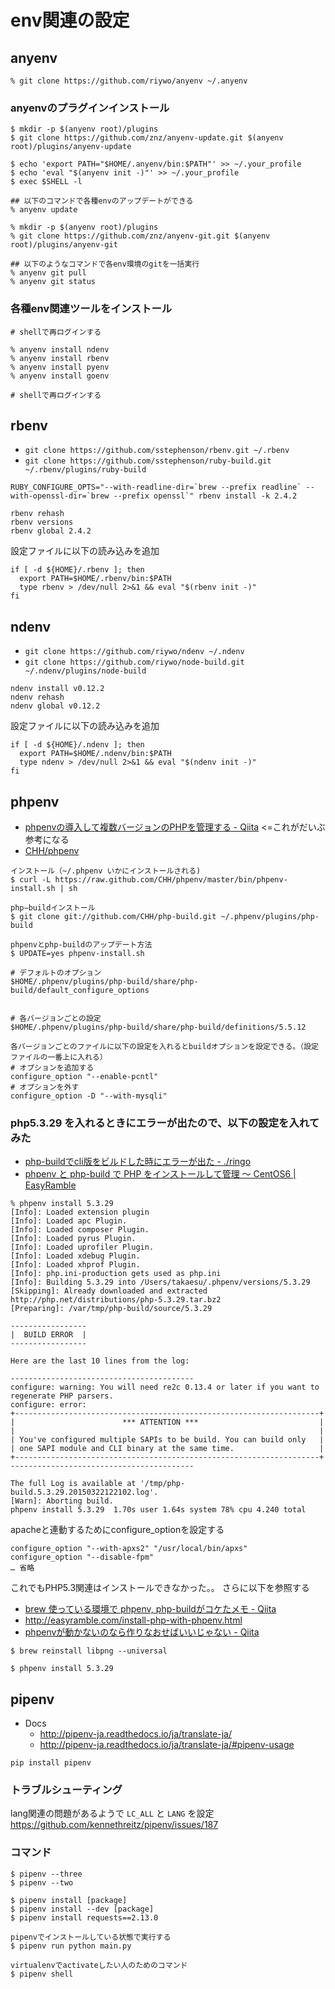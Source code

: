 env関連の設定
============

anyenv
----------

```
% git clone https://github.com/riywo/anyenv ~/.anyenv
```

### anyenvのプラグインインストール

```
$ mkdir -p $(anyenv root)/plugins
$ git clone https://github.com/znz/anyenv-update.git $(anyenv root)/plugins/anyenv-update

$ echo 'export PATH="$HOME/.anyenv/bin:$PATH"' >> ~/.your_profile
$ echo 'eval "$(anyenv init -)"' >> ~/.your_profile
$ exec $SHELL -l

## 以下のコマンドで各種envのアップデートができる
% anyenv update
```

```
% mkdir -p $(anyenv root)/plugins
% git clone https://github.com/znz/anyenv-git.git $(anyenv root)/plugins/anyenv-git

## 以下のようなコマンドで各env環境のgitを一括実行
% anyenv git pull
% anyenv git status
```


### 各種env関連ツールをインストール

```
# shellで再ログインする

% anyenv install ndenv
% anyenv install rbenv
% anyenv install pyenv
% anyenv install goenv

# shellで再ログインする
```




rbenv
----------

* `git clone https://github.com/sstephenson/rbenv.git ~/.rbenv`
* `git clone https://github.com/sstephenson/ruby-build.git ~/.rbenv/plugins/ruby-build`

```
RUBY_CONFIGURE_OPTS="--with-readline-dir=`brew --prefix readline` --with-openssl-dir=`brew --prefix openssl`" rbenv install -k 2.4.2

rbenv rehash
rbenv versions
rbenv global 2.4.2
```

設定ファイルに以下の読み込みを追加

```
if [ -d ${HOME}/.rbenv ]; then
  export PATH=$HOME/.rbenv/bin:$PATH
  type rbenv > /dev/null 2>&1 && eval "$(rbenv init -)"
fi
```



ndenv
----------

* `git clone https://github.com/riywo/ndenv ~/.ndenv`
* `git clone https://github.com/riywo/node-build.git ~/.ndenv/plugins/node-build`

```
ndenv install v0.12.2
ndenv rehash
ndenv global v0.12.2
```

設定ファイルに以下の読み込みを追加

```
if [ -d ${HOME}/.ndenv ]; then
  export PATH=$HOME/.ndenv/bin:$PATH
  type ndenv > /dev/null 2>&1 && eval "$(ndenv init -)"
fi
```

phpenv
----------

- [phpenvの導入して複数バージョンのPHPを管理する - Qiita](http://qiita.com/uchiko/items/5f1843d3d848de619fdf) <=これがだいぶ参考になる
- [CHH/phpenv](https://github.com/CHH/phpenv)

```
インストール（~/.phpenv いかにインストールされる)
$ curl -L https://raw.github.com/CHH/phpenv/master/bin/phpenv-install.sh | sh

php−buildインストール
$ git clone git://github.com/CHH/php-build.git ~/.phpenv/plugins/php-build

phpenvとphp-buildのアップデート方法
$ UPDATE=yes phpenv-install.sh
```

```phpのbuildオプションは以下にある
# デフォルトのオプション
$HOME/.phpenv/plugins/php-build/share/php-build/default_configure_options


# 各バージョンごとの設定
$HOME/.phpenv/plugins/php-build/share/php-build/definitions/5.5.12

各バージョンごとのファイルに以下の設定を入れるとbuildオプションを設定できる。（設定ファイルの一番上に入れる）
# オプションを追加する
configure_option "--enable-pcntl"
# オプションを外す
configure_option -D "--with-mysqli"

```

### php5.3.29  を入れるときにエラーが出たので、以下の設定を入れてみた

- [php-buildでcli版をビルドした時にエラーが出た - ./ringo](http://ringogirl.hatenablog.jp/entry/2013/02/08/111329)
- [phpenv と php-build で PHP をインストールして管理 〜 CentOS6 | EasyRamble](http://easyramble.com/install-php-with-phpenv.html)

```
% phpenv install 5.3.29
[Info]: Loaded extension plugin
[Info]: Loaded apc Plugin.
[Info]: Loaded composer Plugin.
[Info]: Loaded pyrus Plugin.
[Info]: Loaded uprofiler Plugin.
[Info]: Loaded xdebug Plugin.
[Info]: Loaded xhprof Plugin.
[Info]: php.ini-production gets used as php.ini
[Info]: Building 5.3.29 into /Users/takaesu/.phpenv/versions/5.3.29
[Skipping]: Already downloaded and extracted http://php.net/distributions/php-5.3.29.tar.bz2
[Preparing]: /var/tmp/php-build/source/5.3.29

-----------------
|  BUILD ERROR  |
-----------------

Here are the last 10 lines from the log:

-----------------------------------------
configure: warning: You will need re2c 0.13.4 or later if you want to regenerate PHP parsers.
configure: error:
+--------------------------------------------------------------------+
|                        *** ATTENTION ***                           |
|                                                                    |
| You've configured multiple SAPIs to be build. You can build only   |
| one SAPI module and CLI binary at the same time.                   |
+--------------------------------------------------------------------+
-----------------------------------------

The full Log is available at '/tmp/php-build.5.3.29.20150322122102.log'.
[Warn]: Aborting build.
phpenv install 5.3.29  1.70s user 1.64s system 78% cpu 4.240 total
```

apacheと連動するためにconfigure_optionを設定する

```$HOME/.phpenv/plugins/php-build/share/php-build/definitions/5.3.29
configure_option "--with-apxs2" "/usr/local/bin/apxs"
configure_option "--disable-fpm"
… 省略
```

これでもPHP5.3関連はインストールできなかった。。
さらに以下を参照する

- [brew 使っている環境で phpenv, php-buildがコケたメモ - Qiita](http://qiita.com/hokutoasari/items/734dce029373ff92fdce)
- http://easyramble.com/install-php-with-phpenv.html
- [phpenvが動かないのなら作りなおせばいいじゃない - Qiita](http://qiita.com/laprasDrum/items/ac367608ddd77d27d432)

```libpngの問題なので--universalオプションでインストールし直す
$ brew reinstall libpng --universal
```

```
$ phpenv install 5.3.29
```


pipenv
---------

- Docs
    - http://pipenv-ja.readthedocs.io/ja/translate-ja/
    - http://pipenv-ja.readthedocs.io/ja/translate-ja/#pipenv-usage


```
pip install pipenv
```

### トラブルシューティング

lang関連の問題があるようで `LC_ALL` と `LANG` を設定
https://github.com/kennethreitz/pipenv/issues/187

### コマンド

```
$ pipenv --three
$ pipenv --two

$ pipenv install [package]
$ pipenv install --dev [package]
$ pipenv install requests==2.13.0

pipenvでインストールしている状態で実行する
$ pipenv run python main.py

virtualenvでactivateしたい人のためのコマンド
$ pipenv shell
```

